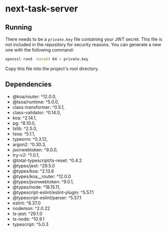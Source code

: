 # next-task-server
## Running
There needs to be a `private.key` file containing your JWT secret. This file is not included in the repository for security reasons. You can generate a new one with the following command:

```bash
openssl rand -base64 64 > private.key
```

Copy this file into the project's root directory.

## Dependencies

- @koa/router: ^12.0.0,
- @tsoa/runtime: ^5.0.0,
- class-transformer: ^0.5.1,
- class-validator: ^0.14.0,
- koa: ^2.14.1,
- pg: ^8.10.0,
- tslib: ^2.5.0,
- tsoa: ^5.1.1,
- typeorm: ^0.3.12,
- argon2: ^0.30.3,
- jsonwebtoken: ^9.0.0,
- try-v2: ^1.0.1,
- @total-typescript/ts-reset: ^0.4.2
- @types/jest: ^29.5.0
- @types/koa: ^2.13.6
- @types/koa\_\_router: ^12.0.0
- @types/jsonwebtoken: ^9.0.1,
- @types/node: ^18.15.11,
- @typescript-eslint/eslint-plugin: ^5.57.1
- @typescript-eslint/parser: ^5.57.1
- eslint: ^8.37.0
- nodemon: ^2.0.22
- ts-jest: ^29.1.0
- ts-node: ^10.9.1
- typescript: ^5.0.3